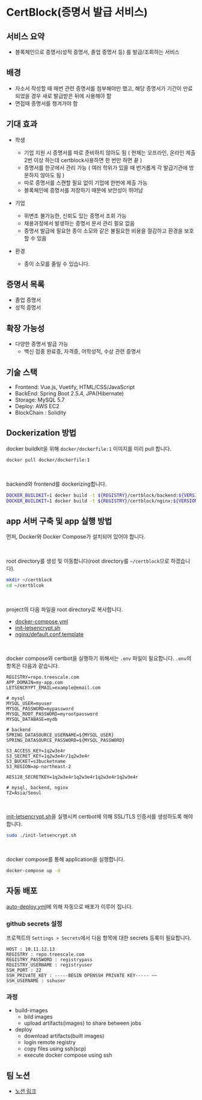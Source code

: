 # CertBlock(증명서 발급 서비스)

## 서비스 요약
- 블록체인으로 증명서(성적 증명서, 졸업 증명서 등) 를 발급/조회하는 서비스

## 배경
- 자소서 작성할 때 매번 관련 증명서를 첨부해야만 했고, 해당 증명서가 기간이 만료되었을 경우 새로 발급받은 뒤에 사용해야 함
- 면접때 증명서를 챙겨가야 함

## 기대 효과
- 학생
  - 기업 지원 시 증명서를 따로 준비하지 않아도 됨 ( 현재는 오프라인, 온라인 제출 2번 이상 하는데 certblock사용하면 한 번만 하면 끝 )
  - 증명서를 한곳에서 관리 가능 ( 여러 학위가 있을 때 번거롭게 각 발급기관에 방문하지 않아도 됨 )
  - 따로 증명서를 스캔할 필요 없이 기업에 한번에 제출 가능
  - 블록체인에 증명서를 저장하기 때문에 보안성이 뛰어남

- 기업
  - 위변조 불가능한, 신뢰도 있는 증명서 조회 가능
  - 채용과정에서 발생하는 증명서 문서 관리 필요 없음
  - 증명서 발급에 필요한 종이 소모와 같은 불필요한 비용을 절감하고 환경을 보호할 수 있음
- 환경
  - 종이 소모를 줄일 수 있습니다.

## 증명서 목록
- 졸업 증명서
- 성적 증명서

## 확장 가능성
- 다양한 증명서 발급 가능
    - 백신 접종 완료증, 자격증, 어학성적, 수상 관련 증명서

## 기술 스택
* Frontend: Vue.js, Vuetify, HTML/CSS/JavaScript
* BackEnd: Spring Boot 2.5.4, JPA(Hibernate)
* Storage: MySQL 5.7
* Deploy: AWS EC2
* BlockChain : Solidity

## Dockerization 방법
docker buildkit을 위해 `docker/dockerfile:1` 이미지를 미리 pull 합니다.
```sh
docker pull docker/dockerfile:1
```

<br>

backend와 frontend를 dockerizing합니다.
```sh
DOCKER_BUILDKIT=1 docker build -t ${REGISTRY}/certblock/backend:${VERSION} --target prod ./backend
DOCKER_BUILDKIT=1 docker build -t ${REGISTRY}/certblock/nginx:${VERSION} --target prod ./frontend
```


## app 서버 구축 및 app 실행 방법
먼저, Docker와 Docker Compose가 설치되어 있어야 합니다.

<br>

root directory를 생성 및 이동합니다(root directory를 `~/certblock`으로 하겠습니다).
```sh
mkdir ~/certblock
cd ~/certblcok
```

<br>

project의 다음 파일을 root directory로 복사합니다.
- [docker-compose.yml](./docker-compose.yml)
- [init-letsencrypt.sh](./init-letsencrypt.sh)
- [nginx/default.conf.template](nginx/default.conf.template)


<br>

docker compose와 certbot을 실행하기 위해서는 `.env` 파일이 필요합니다. `.env`의 항목은 다음과 같습니다.
```env
REGISTRY=repo.treescale.com
APP_DOMAIN=my-app.com
LETSENCRYPT_EMAIL=example@email.com

# mysql
MYSQL_USER=myuser
MYSQL_PASSWORD=mypassword
MYSQL_ROOT_PASSWORD=myrootpassword
MYSQL_DATABASE=mydb

# backend
SPRING_DATASOURCE_USERNAME=${MYSQL_USER}
SPRING_DATASOURCE_PASSWORD=${MYSQL_PASSWORD}

S3_ACCESS_KEY=1q2w3e4r
S3_SECRET_KEY=1q2w3e4r/1q2w3e4r
S3_BUCKET=s3bucketname
S3_REGION=ap-northeast-2

AES128_SECRETKEY=1q2w3e4r1q2w3e4r1q2w3e4r1q2w3e4r

# mysql, backend, nginx
TZ=Asia/Seoul
```

<br>

[init-letsencrypt.sh](./init-letsencrypt.sh)을 실행시켜 certbot에 의해 SSL/TLS 인증서를 생성하도록 해야 합니다.
```sh
sudo ./init-letsencrypt.sh
```

<br>

docker compose를 통해 application을 실행합니다.
```sh
docker-compose up -d
```


## 자동 배포
[auto-deploy.yml](.github/workflows/auto-deploy.yml)에 의해 자동으로 배포가 이루어 집니다.

### github secrets 설정
프로젝트의 `Settings > Secrets`에서 다음 항목에 대한 secrets 등록이 필요합니다.
```env
HOST : 10.11.12.13
REGISTRY : repo.treescale.com
REGISTRY_PASSWORD : registrypass
REGISTRY_USERNAME : registryuser
SSH_PORT : 22
SSH_PRIVATE_KEY : -----BEGIN OPENSSH PRIVATE KEY----- ~~
SSH_USERNAME : sshuser
```

### 과정
- build-images
  - bild images
  - upload artifacts(images) to share between jobs
- deploy
  - download artifacts(built images)
  - login remote registry
  - copy files using ssh(scp)
  - execute docker compose using ssh


## 팀 노션 
- [노션 링크](https://www.notion.so/5-7-b221c8c2fd5c4e5384a3b508dd2c2611)
